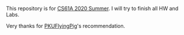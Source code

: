 This repository is for [CS61A 2020 Summer](inst.eecs.berkeley.edu/~cs61a/su20/).
I will try to finish all HW and Labs.

Very thanks for [PKUFlyingPig](github.com/PKUFlyingPig/)'s recommendation.

